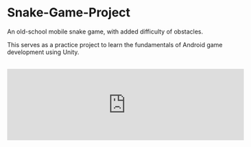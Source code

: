 <h1>Snake-Game-Project</h1>
<p>An old-school mobile snake game, with added difficulty of obstacles.</p>
<p>This serves as a practice project to learn the fundamentals of Android game development using Unity.</p>
<br>
<iframe frameborder="0" src="https://itch.io/embed/3010387" width="552" height="167"><a href="https://pratyush2293.itch.io/mobile-snake-game">Mobile Snake Game by Pratyush2293</a></iframe>
